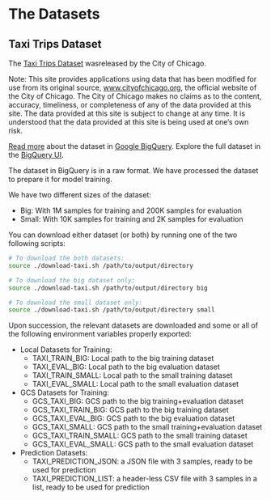 # The Datasets

## Taxi Trips Dataset

The [Taxi Trips Dataset](https://data.cityofchicago.org/Transportation/Taxi-Trips/wrvz-psew) wasreleased by the City of Chicago.

Note: This site provides applications using data that has been modified
for use from its original source, www.cityofchicago.org, the official website of
the City of Chicago. The City of Chicago makes no claims as to the content,
accuracy, timeliness, or completeness of any of the data provided at this site.
The data provided at this site is subject to change at any time. It is
understood that the data provided at this site is being used at one’s own risk.

[Read more](https://cloud.google.com/bigquery/public-data/chicago-taxi) about
the dataset in [Google BigQuery](https://cloud.google.com/bigquery/). Explore
the full dataset in the
[BigQuery UI](https://bigquery.cloud.google.com/dataset/bigquery-public-data:chicago_taxi_trips).


The dataset in BigQuery is in a raw format. We have processed the dataset to prepare it for model training.

We have two different sizes of the dataset:

* Big: With 1M samples for training and 200K samples for evaluation
* Small: With 10K samples for training and 2K samples for evaluation

You can download either dataset (or both) by running one of the two following scripts:

```bash
# To download the both datasets:
source ./download-taxi.sh /path/to/output/directory

# To download the big dataset only:
source ./download-taxi.sh /path/to/output/directory big

# To download the small dataset only:
source ./download-taxi.sh /path/to/output/directory small
```

Upon succession, the relevant datasets are downloaded and some or all of the
following environment variables properly exported:

* Local Datasets for Training:
  * TAXI_TRAIN_BIG: Local path to the big training dataset
  * TAXI_EVAL_BIG: Local path to the big evaluation dataset
  * TAXI_TRAIN_SMALL: Local path to the small training dataset
  * TAXI_EVAL_SMALL: Local path to the small evaluation dataset
* GCS Datasets for Training:
  * GCS_TAXI_BIG: GCS path to the big training+evaluation dataset
  * GCS_TAXI_TRAIN_BIG: GCS path to the big training dataset
  * GCS_TAXI_EVAL_BIG: GCS path to the big evaluation dataset
  * GCS_TAXI_SMALL: GCS path to the small training+evaluation dataset
  * GCS_TAXI_TRAIN_SMALL: GCS path to the small training dataset
  * GCS_TAXI_EVAL_SMALL: GCS path to the small evaluation dataset
* Prediction Datasets:
  * TAXI_PREDICTION_JSON: a JSON file with 3 samples, ready to be used for prediction
  * TAXI_PREDICTION_LIST: a header-less CSV file with 3 samples in a list, ready to be used for prediction
